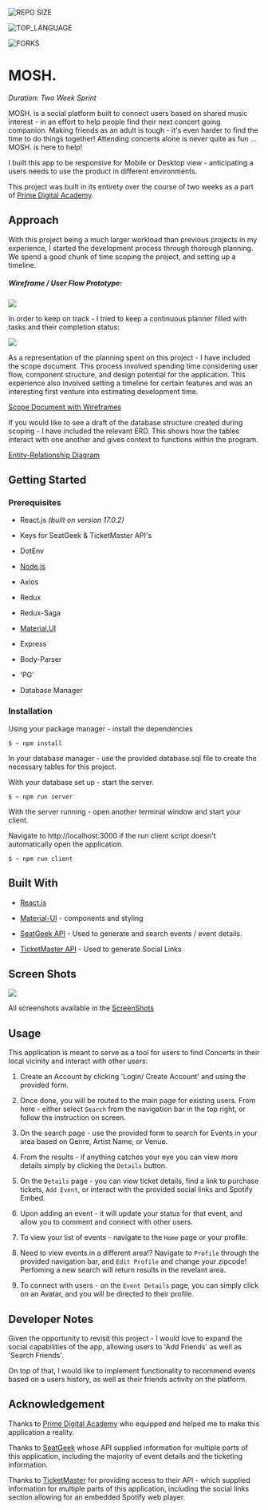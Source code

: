 

  

![REPO SIZE](https://img.shields.io/github/repo-size/blakesmithmn/MOSH.?style=flat-square)

  

![TOP_LANGUAGE](https://img.shields.io/github/languages/top/blakesmithmn/MOSH.?style=flat-square)

  

![FORKS](https://img.shields.io/github/forks/blakesmithmn/MOSH.?style=social)

  

  

# MOSH.

  

  

_Duration: Two Week Sprint_

  

  

MOSH. is a social platform built to connect users based on shared music interest - in an effort to help people find their next concert going companion. Making friends as an adult is tough - it's even harder to find the time to do things together! Attending concerts alone is never quite as fun ... MOSH. is here to help!

  

I built this app to be responsive for Mobile or Desktop view - anticipating a users needs to use the product in different environments.

  

This project was built in its entirety over the course of two weeks as a part of [Prime Digital Academy](www.primeacademy.io).

  

  

## Approach

  

  

With this project being a much larger workload than previous projects in my experience, I started the development process through thorough planning. We spend a good chunk of time scoping the project, and setting up a timeline.

##### Wireframe / User Flow Prototype:
  ![](/ScreenShots/Wireframes.jpg)

In order to keep on track - I tried to keep a continuous planner filled with tasks and their completion status:

  ![](/ScreenShots/Planner.PNG)

As a representation of the planning spent on this project - I have included the scope document. This process involved spending time considering user flow, component structure, and design potential for the application. This experience also involved setting a timeline for certain features and was an interesting first venture into estimating development time.

[Scope Document with Wireframes](https://docs.google.com/document/d/1pbcPLlckRQuP1xbaCUsxnUh4Vuuz3gLM1_c-j4q54FA/edit?usp=sharing)

  

If you would like to see a draft of the database structure created during scoping - I have included the relevant ERD. This shows how the tables interact with one another and gives context to functions within the program.

  

[Entity-Relationship Diagram](https://app.dbdesigner.net/designer/schema/563565)

  

  

## Getting Started

  

  

### Prerequisites

  

- React.js *(built on version 17.0.2)*

  

- Keys for SeatGeek & TicketMaster API's

  

- DotEnv

  

-  [Node.js](https://nodejs.org/en/)

  

- Axios

  

- Redux

  

- Redux-Saga

  

-  [Material.UI](https://mui.com)

  

- Express

  

- Body-Parser

  

- 'PG'

  

- Database Manager

  

  

### Installation

  

  

Using your package manager - install the dependencies

  

```
$ ~ npm install
```

  

  

In your database manager - use the provided database.sql file to create the necessary tables for this project.

  

  

With your database set up - start the server.

  

```
$ ~ npm run server
```

  

With the server running - open another terminal window and start your client.

  

Navigate to http://localhost:3000 if the run client script doesn't automatically open the application.

  

```
$ ~ npm run client
```

  

  

## Built With

  

  

*  [React.js](http://www.dropwizard.io/1.0.2/docs/)

  

*  [Material-UI](https://maven.apache.org/) - components and styling

  

*  [SeatGeek API](https://platform.seatgeek.com) - Used to generate and search events / event details.

  

*  [TicketMaster API](https://developer.ticketmaster.com/products-and-docs/apis/getting-started/) - Used to generate Social Links

  

## Screen Shots

  ![](/ScreenShots/Landing.png)

All screenshots available in the [ScreenShots](https://github.com/blakesmithmn/MOSH./tree/main/ScreenShots)

  
  
  

  

## Usage

  

This application is meant to serve as a tool for users to find Concerts in their local vicinity and interact with other users:

  

1. Create an Account by clicking 'Login/ Create Account' and using the provided form. 

2. Once done, you will be routed to the main page for existing users. From here - either select `Search` from the navigation bar in the top right, or follow the instruction on screen. 

3. On the search page - use the provided form to search for Events in your area based on Genre, Artist Name, or Venue. 

4. From the results - if anything catches your eye you can view more details simply by clicking the `Details` button.

5. On the `Details` page - you can view ticket details, find a link to purchase tickets, `Add Event`, or interact with the provided social links and Spotify Embed.


6. Upon adding an event - it will update your status for that event, and allow you to comment and connect with other users. 

7. To view your list of events - navigate to the `Home` page or your profile.

8. Need to view events in a different area!? Navigate to `Profile` through the provided navigation bar, and `Edit Profile` and change your zipcode! Perfoming a new search will return results in the revelant area.

9. To connect with users - on the `Event Details` page, you can simply click on an Avatar, and you will be directed to their profile. 

  

  

## Developer Notes

  

  

Given the opportunity to revisit this project - I would love to expand the social capabilities of the app, allowing users to 'Add Friends' as well as 'Search Friends'.

  

  

On top of that, I would like to implement functionality to recommend events based on a users history, as well as their friends activity on the platform.

  

  

## Acknowledgement

  

Thanks to [Prime Digital Academy](www.primeacademy.io) who equipped and helped me to make this application a reality.

  

  

Thanks to [SeatGeek](https://platform.seatgeek.com) whose API supplied information for multiple parts of this application, including the majority of event details and the ticketing information.

  

  

Thanks to [TicketMaster](https://developer.ticketmaster.com/products-and-docs/apis/getting-started/) for providing access to their API - which supplied information for multiple parts of this application, including the social links section allowing for an embedded Spotify web player.
